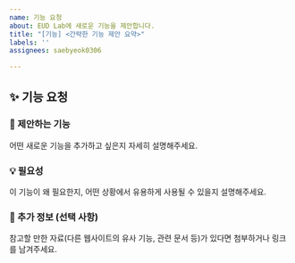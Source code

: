 ```yaml
---
name: 기능 요청
about: EUD Lab에 새로운 기능을 제안합니다.
title: "[기능] <간략한 기능 제안 요약>"
labels: ''
assignees: saebyeok0306

---
```


## ✨ 기능 요청

### 🚀 제안하는 기능

어떤 새로운 기능을 추가하고 싶은지 자세히 설명해주세요.

### 💡 필요성

이 기능이 왜 필요한지, 어떤 상황에서 유용하게 사용될 수 있을지 설명해주세요.

### 📝 추가 정보 (선택 사항)

참고할 만한 자료(다른 웹사이트의 유사 기능, 관련 문서 등)가 있다면 첨부하거나 링크를 남겨주세요.
